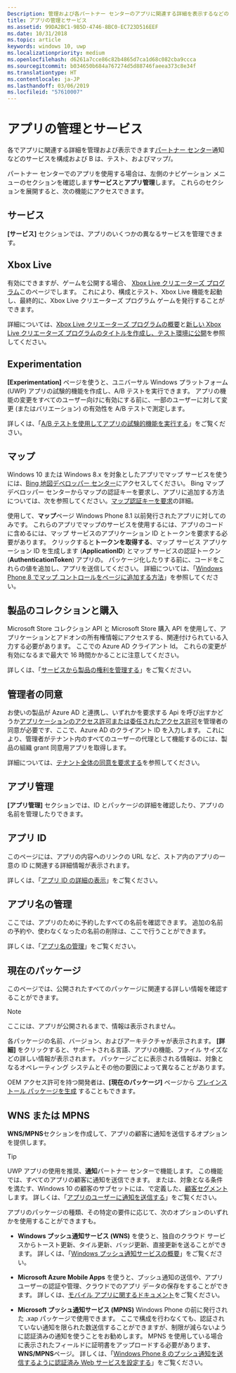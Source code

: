 ```yaml
---
Description: 管理および各パートナー センターのアプリに関連する詳細を表示するなどのサービスの構成/B がテストされ、マップされます。
title: アプリの管理とサービス
ms.assetid: 99DA2BC1-9B5D-4746-8BC0-EC723D516EEF
ms.date: 10/31/2018
ms.topic: article
keywords: windows 10, uwp
ms.localizationpriority: medium
ms.openlocfilehash: d6261a7cce86c82b4865d7ca1d68c082cba9ccca
ms.sourcegitcommit: b034650b684a767274d5d88746faeea373c8e34f
ms.translationtype: HT
ms.contentlocale: ja-JP
ms.lasthandoff: 03/06/2019
ms.locfileid: "57610007"
---
```

# <a name="app-management-and-services"></a>アプリの管理とサービス

各でアプリに関連する詳細を管理および表示できます[パートナー センター](https://partner.microsoft.com/dashboard/)通知などのサービスを構成および B は、テスト、およびマップ/。

パートナー センターでのアプリを使用する場合は、左側のナビゲーション メニューのセクションを確認します**サービス**と**アプリ管理**します。 これらのセクションを展開すると、次の機能にアクセスできます。

## <a name="services"></a>サービス

**[サービス]** セクションでは、アプリのいくつかの異なるサービスを管理できます。

## <a name="xbox-live"></a>Xbox Live

有効にできますが、ゲームを公開する場合、 [Xbox Live クリエーターズ プログラム](https://xbox.com/developers/creators-program)このページでします。 これにより、構成とテスト、Xbox Live 機能を起動し、最終的に、Xbox Live クリエーターズ プログラム ゲームを発行することができます。

詳細については、[Xbox Live クリエーターズ プログラムの概要](../xbox-live/get-started-with-creators/get-started-with-xbox-live-creators.md)と[新しい Xbox Live クリエーターズ プログラムのタイトルを作成し、テスト環境に公開](../xbox-live/get-started-with-creators/create-and-test-a-new-creators-title.md)を参照してください。

## <a name="experimentation"></a>Experimentation

**[Experimentation]** ページを使うと、ユニバーサル Windows プラットフォーム (UWP) アプリの試験的機能を作成し、A/B テストを実行できます。 アプリの機能の変更をすべてのユーザー向けに有効にする前に、一部のユーザーに対して変更 (またはバリエーション) の有効性を A/B テストで測定します。

詳しくは、「[A/B テストを使用してアプリの試験的機能を実行する](../monetize/run-app-experiments-with-a-b-testing.md)」をご覧ください。

## <a name="maps"></a>マップ

Windows 10 または Windows 8.x を対象としたアプリでマップ サービスを使うには、[Bing 地図デベロッパー センター](https://go.microsoft.com/fwlink/p/?LinkId=614880)にアクセスしてください。 Bing マップ デベロッパー センターからマップの認証キーを要求し、アプリに追加する方法については、次を参照してください。[マップ認証キーを要求](../maps-and-location/authentication-key.md)の詳細。 

使用して、**マップ**ページ Windows Phone 8.1 以前発行されたアプリに対してのみです。 これらのアプリでマップのサービスを使用するには、アプリのコードに含めるには、マップ サービスのアプリケーション ID とトークンを要求する必要があります。 クリックすると**トークンを取得する**、マップ サービス アプリケーション ID を生成します (**ApplicationID**) とマップ サービスの認証トークン (**AuthenticationToken**) アプリの。 パッケージ化したりする前に、コードをこれらの値を追加し、アプリを送信してください。 詳細については、「[Windows Phone 8 でマップ コントロールをページに追加する方法](https://go.microsoft.com/fwlink/p/?LinkId=614882)」を参照してください。

## <a name="product-collections-and-purchases"></a>製品のコレクションと購入

Microsoft Store コレクション API と Microsoft Store 購入 API を使用して、アプリケーションとアドオンの所有権情報にアクセスする、関連付けられている入力する必要があります。 ここでの Azure AD クライアント Id。 これらの変更が有効になるまで最大で 16 時間かかることに注意してください。

詳しくは、「[サービスから製品の権利を管理する](../monetize/view-and-grant-products-from-a-service.md)」をご覧ください。

## <a name="administrator-consent"></a>管理者の同意

お使いの製品が Azure AD と連携し、いずれかを要求する Api を呼び出すかどうか[アプリケーションのアクセス許可または委任されたアクセス許可](https://developer.microsoft.com/graph/docs/concepts/permissions_reference)を管理者の同意が必要です、ここで、Azure AD のクライアント ID を入力します。 これにより、管理者がテナント内のすべてのユーザーの代理として機能するのには、製品の組織 grant 同意用アプリを取得します。

詳細については、[テナント全体の同意を要求する](https://docs.microsoft.com/en-us/azure/active-directory/develop/active-directory-v2-scopes#requesting-consent-for-an-entire-tenant)を参照してください。

## <a name="app-management"></a>アプリ管理

**[アプリ管理]** セクションでは、ID とパッケージの詳細を確認したり、アプリの名前を管理したりできます。

## <a name="app-identity"></a>アプリ ID

このページには、アプリの内容へのリンクの URL など、ストア内のアプリの一意の ID に関連する詳細情報が表示されます。

詳しくは、「[アプリ ID の詳細の表示](view-app-identity-details.md)」をご覧ください。

## <a name="manage-app-names"></a>アプリ名の管理

ここでは、アプリのために予約したすべての名前を確認できます。 追加の名前の予約や、使わなくなったの名前の削除は、ここで行うことができます。

詳しくは、「[アプリ名の管理](manage-app-names.md)」をご覧ください。

## <a name="current-packages"></a>現在のパッケージ

このページでは、公開されたすべてのパッケージに関連する詳しい情報を確認することができます。

> [!NOTE]
> ここには、アプリが公開されるまで、情報は表示されません。

各パッケージの名前、バージョン、およびアーキテクチャが表示されます。 **[詳細]** をクリックすると、サポートされる言語、アプリの機能、ファイル サイズなどの詳しい情報が表示されます。 パッケージごとに表示される情報は、対象となるオペレーティング システムとその他の要因によって異なることがあります。 

OEM アクセス許可を持つ開発者は、**[現在のパッケージ]** ページから [プレインストール パッケージを生成](generate-preinstall-packages-for-oems.md) することもできます。

## <a name="wnsmpns"></a>WNS または MPNS

**WNS/MPNS**セクションを作成して、アプリの顧客に通知を送信するオプションを提供します。 

> [!TIP]
> UWP アプリの使用を推奨、**通知**パートナー センターで機能します。 この機能では、すべてのアプリの顧客に通知を送信できます。 または、対象となる条件を満たす、Windows 10 の顧客のサブセットには、で定義した、[顧客セグメント](create-customer-segments.md)します。 詳しくは、「[アプリのユーザーに通知を送信する](send-push-notifications-to-your-apps-customers.md)」をご覧ください。

アプリのパッケージの種類、その特定の要件に応じて、次のオプションのいずれかを使用することができますも。 

-   **Windows プッシュ通知サービス (WNS)** を使うと、独自のクラウド サービスからトースト更新、タイル更新、バッジ更新、直接更新を送ることができます。 詳しくは、「[Windows プッシュ通知サービスの概要](../design/shell/tiles-and-notifications/windows-push-notification-services--wns--overview.md)」をご覧ください。

-   **Microsoft Azure Mobile Apps** を使うと、プッシュ通知の送信や、アプリ ユーザーの認証や管理、クラウドでのアプリ データの保存をすることができます。 詳しくは、[モバイル アプリに関するドキュメント](https://go.microsoft.com/fwlink/p/?LinkId=221116)をご覧ください。

-   **Microsoft プッシュ通知サービス (MPNS)** Windows Phone の前に発行された .xap パッケージで使用できます。 ここで構成を行わなくても、認証されていない通知を限られた数送信することができますが、制限が減らないように認証済みの通知を使うことをお勧めします。 MPNS を使用している場合に表示されたフィールドに証明書をアップロードする必要があります、 **WNS/MPNS**ページ。 詳しくは、「[Windows Phone 8 のプッシュ通知を送信するように認証済み Web サービスを設定する](https://go.microsoft.com/fwlink/p/?LinkId=528736)」をご覧ください。
 

 
